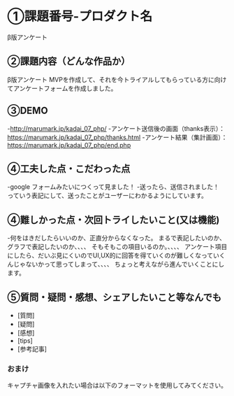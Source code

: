 # ①課題番号-プロダクト名
β版アンケート

## ②課題内容（どんな作品か）
β版アンケート
MVPを作成して、それを今トライアルしてもらっている方に向けてアンケートフォームを作成しました。


## ③DEMO
-http://marumark.jp/kadai_07_php/
-アンケート送信後の画面（thanks表示）：https://marumark.jp/kadai_07_php/thanks.html
-アンケート結果（集計画面）：https://marumark.jp/kadai_07_php/end.php
## ④工夫した点・こだわった点
-google フォームみたいにつくって見ました！
-送ったら、送信されました！　っていう表記にして、送ったことがユーザーにわかるようにしています。

## ④難しかった点・次回トライしたいこと(又は機能)
-何をはきだしたらいいのか、正直分からなくなった。
まるで表記したいのか、グラフで表記したいのか、、、、
そもそもこの項目いるのか。、、、、
アンケート項目にしたら、だいぶ見にくいのでUI,UX的に回答を得ていくのが難しくなっていくんじゃないかって思ってしまって、、、、
ちょっと考えながら進んでいくことにします。
## ⑤質問・疑問・感想、シェアしたいこと等なんでも
- [質問]
- [疑問]
- [感想]
- [tips]
- [参考記事]


### おまけ
キャプチャ画像を入れたい場合は以下のフォーマットを使用してみてください。
